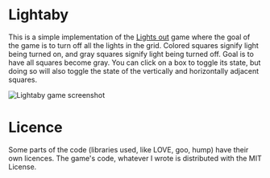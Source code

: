 # Lightaby

This is a simple implementation of the [Lights out][1] game where the goal of
the game is to turn off all the lights in the grid. Colored squares signify
light being turned on, and gray squares signify light being turned off. Goal is
to have all squares become gray. You can click on a box to toggle its state, but
doing so will also toggle the state of the vertically and horizontally adjacent
squares.

[1]: http://en.wikipedia.org/wiki/Lights_Out_(game)

![Lightaby game screenshot](https://bitbucket.org/sharat87/lightaby/raw/tip/game-shot.png)

# Licence

Some parts of the code (libraries used, like LOVE, goo, hump) have their own
licences. The game's code, whatever I wrote is distributed with the MIT License.

